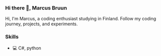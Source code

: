 ### Hi there 👋, Marcus Bruun

Hi, I'm Marcus, a coding enthusiast studying in Finland. Follow my coding journey, projects, and experiments.

### Skills

* 💻 C#, python
